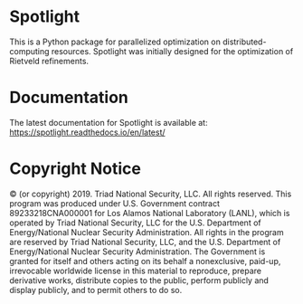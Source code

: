 # Spotlight

This is a Python package for parallelized optimization on distributed-computing resources.
Spotlight was initially designed for the optimization of Rietveld refinements.

# Documentation

The latest documentation for Spotlight is available at: https://spotlight.readthedocs.io/en/latest/

# Copyright Notice

© (or copyright) 2019. Triad National Security, LLC. All rights reserved.
This program was produced under U.S. Government contract 89233218CNA000001 for Los Alamos National Laboratory (LANL), which is operated by Triad National Security, LLC for the U.S. Department of Energy/National Nuclear Security Administration.
All rights in the program are reserved by Triad National Security, LLC, and the U.S. Department of Energy/National Nuclear Security Administration.
The Government is granted for itself and others acting on its behalf a nonexclusive, paid-up, irrevocable worldwide license in this material to reproduce, prepare derivative works, distribute copies to the public, perform publicly and display publicly, and to permit others to do so.
